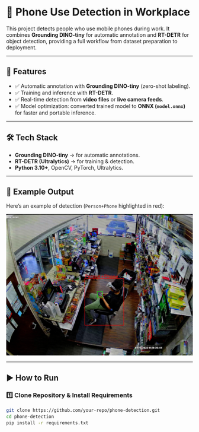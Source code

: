 # 📱 Phone Use Detection in Workplace  

This project detects people who use mobile phones during work. It combines **Grounding DINO-tiny** for automatic annotation and **RT-DETR** for object detection, providing a full workflow from dataset preparation to deployment.  

---

## 🚀 Features  
- ✅ Automatic annotation with **Grounding DINO-tiny** (zero-shot labeling).  
- ✅ Training and inference with **RT-DETR**.  
- ✅ Real-time detection from **video files** or **live camera feeds**.  
- ✅ Model optimization: converted trained model to **ONNX (`model.onnx`)** for faster and portable inference. 

---

## 🛠️ Tech Stack  
- **Grounding DINO-tiny** → for automatic annotations.  
- **RT-DETR (Ultralytics)** → for training & detection.  
- **Python 3.10+**, OpenCV, PyTorch, Ultralytics.  

---

## 📸 Example Output  

Here’s an example of detection (`Person+Phone` highlighted in red):  

![Example Detection](images/example_detection.jpg)  

---

## ▶️ How to Run  

### 1️⃣ Clone Repository & Install Requirements
```bash
git clone https://github.com/your-repo/phone-detection.git
cd phone-detection
pip install -r requirements.txt
